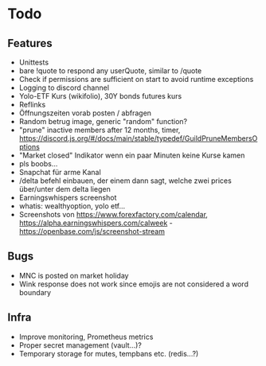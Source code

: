 # Todo

## Features

* Unittests
* bare !quote to respond any userQuote, similar to /quote
* Check if permissions are sufficient on start to avoid runtime exceptions
* Logging to discord channel
* Yolo-ETF Kurs (wikifolio), 30Y bonds futures kurs
* Reflinks
* Öffnungszeiten vorab posten / abfragen
* Random betrug image, generic "random" function?
* "prune" inactive members after 12 months, timer, <https://discord.js.org/#/docs/main/stable/typedef/GuildPruneMembersOptions>
* "Market closed" Indikator wenn ein paar Minuten keine Kurse kamen
* pls boobs...
* Snapchat für arme Kanal
* /delta <symbol> <dte> befehl einbauen, der einem dann sagt, welche zwei prices über/unter dem delta liegen
* Earningswhispers screenshot
* whatis: wealthyoption, yolo etf...
* Screenshots von https://www.forexfactory.com/calendar, https://alpha.earningswhispers.com/calweek - https://openbase.com/js/screenshot-stream

## Bugs

* MNC is posted on market holiday
* Wink response does not work since emojis are not considered a word boundary

## Infra

* Improve monitoring, Prometheus metrics
* Proper secret management (vault...)?
* Temporary storage for mutes, tempbans etc. (redis...?)

